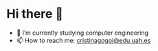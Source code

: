 # Hi there 👋

- 🌱 I’m currently studying computer engineering
- 📫 How to reach me: cristinagogoi@edu.uah.es

<!--
**cricri8414/cricri8414** is a ✨ _special_ ✨ repository because its `README.md` (this file) appears on your GitHub profile.

Here are some ideas to get you started:
--!>

